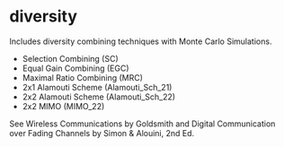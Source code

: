 # diversity
Includes diversity combining techniques with Monte Carlo Simulations.
- Selection Combining (SC)
- Equal Gain Combining (EGC)
- Maximal Ratio Combining (MRC)
- 2x1 Alamouti Scheme (Alamouti_Sch_21)
- 2x2 Alamouti Scheme (Alamouti_Sch_22)
- 2x2 MIMO (MIMO_22)

See Wireless Communications by Goldsmith and Digital Communication over Fading Channels by Simon & Alouini, 2nd Ed.
